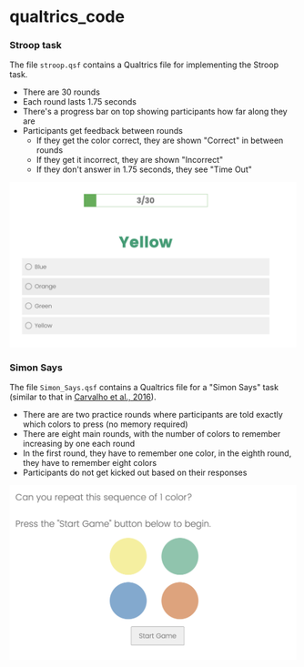# qualtrics_code

### Stroop task
The file `stroop.qsf` contains a Qualtrics file for implementing the Stroop task. 
- There are 30 rounds
- Each round lasts 1.75 seconds
- There's a progress bar on top showing participants how far along they are
- Participants get feedback between rounds
    - If they get the color correct, they are shown "Correct" in between rounds
    - If they get it incorrect, they are shown "Incorrect"
    - If they don't answer in 1.75 seconds, they see "Time Out"

![screenshot](pictures/Stroop.png)

### Simon Says
The file `Simon_Says.qsf` contains a Qualtrics file for a "Simon Says" task (similar to that in [Carvalho et al., 2016](https://www.aeaweb.org/articles?id=10.1257/aer.20140481)).
- There are are two practice rounds where participants are told exactly which colors to press (no memory required)
- There are eight main rounds, with the number of colors to remember increasing by one each round
- In the first round, they have to remember one color, in the eighth round, they have to remember eight colors
- Participants do not get kicked out based on their responses

![screenshot](pictures/Simon.png)

